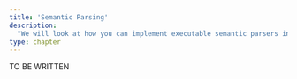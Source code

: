 ```yaml
---
title: 'Semantic Parsing'
description:
  "We will look at how you can implement executable semantic parsers in AllenNLP."
type: chapter
---
```


TO BE WRITTEN

<exercise id="1" title="Semantic Parsing">


</exercise>

<exercise id="2" title="Defining a domain-specific (target) language">


</exercise>

<exercise id="3" title="Transition functions">


</exercise>

<exercise id="4" title="State tracking">


</exercise>

<exercise id="5" title="Training">


</exercise>

<exercise id="6" title="Putting it together">


</exercise>
